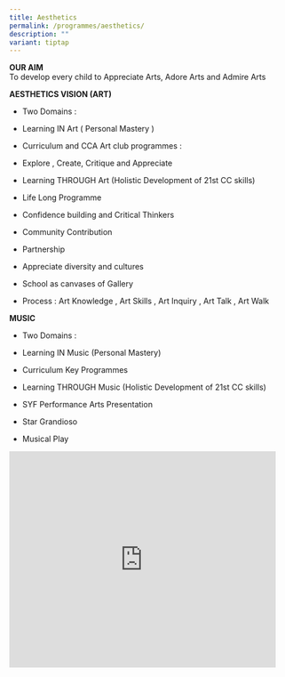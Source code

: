 ```yaml
---
title: Aesthetics
permalink: /programmes/aesthetics/
description: ""
variant: tiptap
---
```

<p><strong>OUR AIM</strong>
<br>To develop every child to Appreciate Arts, Adore Arts and Admire Arts&nbsp;</p>
<p><strong>AESTHETICS VISION (ART)</strong>
</p>
<ul data-tight="true" class="tight">
<li>
<p>Two Domains :&nbsp;</p>
</li>
<li>
<p>Learning IN Art ( Personal Mastery )</p>
</li>
<li>
<p>Curriculum and CCA Art club programmes :</p>
</li>
<li>
<p>Explore , Create, Critique and Appreciate</p>
</li>
<li>
<p>Learning THROUGH Art (Holistic Development of 21st CC skills)</p>
</li>
<li>
<p>Life Long Programme</p>
</li>
<li>
<p>Confidence building and Critical Thinkers</p>
</li>
<li>
<p>Community Contribution</p>
</li>
<li>
<p>Partnership</p>
</li>
<li>
<p>Appreciate diversity and cultures</p>
</li>
<li>
<p>School as canvases of Gallery</p>
</li>
<li>
<p>Process : Art Knowledge , Art Skills , Art Inquiry , Art Talk , Art Walk</p>
</li>
</ul>
<p><strong>MUSIC</strong>
</p>
<ul data-tight="true" class="tight">
<li>
<p>Two Domains :</p>
</li>
<li>
<p>Learning IN Music (Personal Mastery)</p>
</li>
<li>
<p>Curriculum Key Programmes</p>
</li>
<li>
<p>Learning THROUGH Music (Holistic Development of 21st CC skills)</p>
</li>
<li>
<p>SYF Performance Arts Presentation</p>
</li>
<li>
<p>Star Grandioso</p>
</li>
<li>
<p>Musical Play</p>
</li>
</ul>
<div class="iframe-wrapper">
<iframe height="389" width="480" allowfullscreen="true" frameborder="0" src="https://docs.google.com/presentation/d/e/2PACX-1vQ4OuLsQ5VabqcEB_GHk_BgKLcnfKhir-mHH2hPDXeJjTuWgVP4ftIsp3nGiqyELafJMwrlKKoc9JRa/embed?start=false&amp;loop=false&amp;delayms=3000"></iframe>
</div>
<p></p>